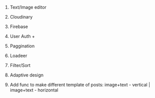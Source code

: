 


1. Text/Image editor 
2. Cloudinary 
3. Firebase 
4. User Auth + 
5. Paggination 
6. Loadeer 
7. Filter/Sort 
8. Adaptive design

9. Add func to make different template of posts: image+text - vertical |  image+text - horizontal  